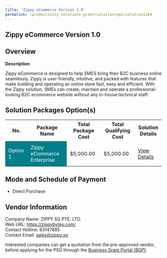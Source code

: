 ```yaml
---
title: 'Zippy eCommerce Version 1.0'
permalink: /productivity-solutions-grant/solutionrepo/solution1104
---
```


## Zippy eCommerce Version 1.0

## Overview

**Description**

Zippy eCommerce is designed to help SMES bring their B2C business online seamlessly. Zippy is user-friendly, intuitive, and packed with features that make building and operating an online store fast, easy and efficient. With the Zippy solution, SMEs can create, maintain and operate a professional-looking B2C ecommerce website without any in-house technical staff.

## Solution Packages Option(s)

<table>
<tr>
<th><b>No.</b></th>
<th><b>Package Name</b></th>
<th><b>Total Package Cost</b></th>
<th><b>Total Qualifying Cost</b></th>
<th><b>Solution Details</b></th>
</tr>
<tr>
<td style='padding: 10px; background-color: #037E8A; color: #FFFFFF;'>Option 1</td>
<td style='padding: 10px; background-color: #037E8A; color: #FFFFFF;'>Zippy eCommerce Enterprise</td>
<td style='padding: 10px;'>$5,000.00</td>
<td style='padding: 10px;'>$5,000.00</td>
<td style='padding: 10px;'><a href='/images/psg/ZIPPY_SG_Zippy_eCommerce_Desensitised_Annex_3_Part1.pdf' target='_blank'>View Details</a></td>
</tr>
</table>

## Mode and Schedule of Payment

 - Direct Purchase

## Vendor Information

 Company Name: ZIPPY SG PTE. LTD.<br>Web URL: https://zippybytes.com/ <br>Contact Hotline: 63147885 <br>Contact Email: sales@zippy.sg <br>

Interested companies can get a quotation from the pre-approved vendor, before applying for the PSG through the <a href='https://www.businessgrants.gov.sg/' target='_blank' rel='noopener'>Business Grant Portal (BGP)</a>.

<script src="/jquery/resize-tables.js"></script>
